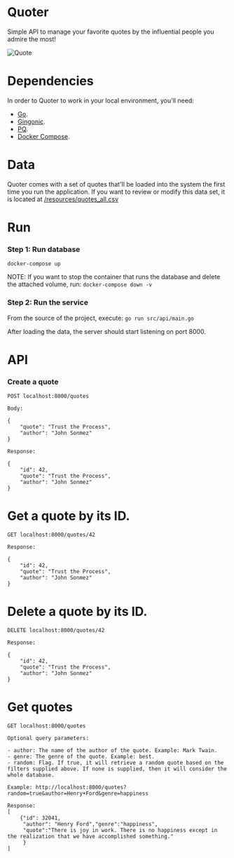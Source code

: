 # Quoter

Simple API to manage your favorite quotes by the influential people you admire the most! 

![Quote](https://i.pinimg.com/originals/b7/91/d8/b791d82bb7fcc62ff09b753259264b54.jpg)

# Dependencies

In order to Quoter to work in your local environment, you'll need:

- [Go](https://golang.org/).
- [Gingonic](https://gin-gonic.github.io/gin/).
- [PQ](https://github.com/lib/pq).
- [Docker Compose](https://docs.docker.com/compose/install/).

# Data

Quoter comes with a set of quotes that'll be loaded into the system the first time you run the application. If you want to review or modify this data set,
it is located at [/resources/quotes_all.csv](https://github.com/jesus-a-martinez-v/quoter/blob/master/resources/quotes_all.csv)

# Run

### Step 1: Run database

`docker-compose up`

NOTE: If you want to stop the container that runs the database and delete the attached volume, run: `docker-compose down -v`

### Step 2: Run the service

From the source of the project, execute: `go run src/api/main.go`

After loading the data, the server should start listening on port 8000.

# API

### Create a quote

```$xslt
POST localhost:8000/quotes

Body:

{
	"quote": "Trust the Process",
	"author": "John Sonmez"
}

Response: 

{
    "id": 42,
    "quote": "Trust the Process",
    "author": "John Sonmez"
}
```

# Get a quote by its ID.
   
   ```$xslt
   GET localhost:8000/quotes/42
   
   Response: 
   
   {
       "id": 42,
       "quote": "Trust the Process",
       "author": "John Sonmez"
   }
   ```
   
# Delete a quote by its ID.

```$xslt
DELETE localhost:8000/quotes/42

Response: 

{
    "id": 42,
    "quote": "Trust the Process",
    "author": "John Sonmez"
}
```

# Get quotes

```
GET localhost:8000/quotes

Optional query parameters:

- author: The name of the author of the quote. Example: Mark Twain.
- genre: The genre of the quote. Example: best.
- random: Flag. If true, it will retrieve a random quote based on the filters supplied above. If none is supplied, then it will consider the whole database.

Example: http://localhost:8000/quotes?random=true&author=Henry+Ford&genre=happiness

Response: 
[
    {"id": 32041,
     "author": "Henry Ford","genre":"happiness", 
     "quote":"There is joy in work. There is no happiness except in the realization that we have accomplished something."
     }
]
```
